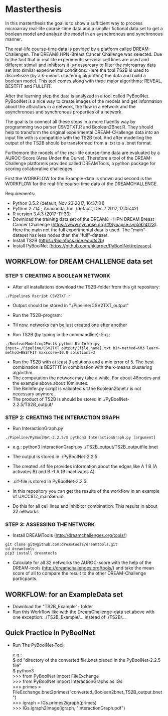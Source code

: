 # Masterthesis #

In this masterthesis the goal is to show a sufficient way to process microarray real-life course-time data and a smaller fictional data set to get a boolean model and analyze the model in an aysnchronous and synchronous manner.

The real-life course-time data is povided by a platform called DREAM-Challengen. The DREAM8 HPN-Breast Cancer Challenge was selected. Due to the fact that in real life experiments serveral cell lines are used and different stimuli and inhibtors it is nessercary to filter the microarray data set into similar experinemtal conditions. 
Here the tool TS2B is used to discretisize (by a k-means clustering algorithm) the data and build a boolean model. This tool comes along with three major algorithms: REVEAL, BESTFIT and FULLFIT.

After the learning step the data is analyzed in a tool called PyBoolNet. PyBoolNet is a nice way to create images of the models and get information about the attractors in a network, the flow in a network and the asynchronous and synchronous properties of a network.

The goal is to connect all these steps in a more fluently way by programming two parser CSV2TXT.R and Boolean2Bnet.R. They should help to transform the original experimental DREAM-CHallenge data into an input file with is compatible with the TS2B tool. And after modelling the output of the TS2B should be transformed from a .txt to a .bnet format.

Furthemore the models of the real-life course-time data are evaluated by a AUROC-Score (Area Under the Curve). Therefore a tool of the DREAM-Challenge platformis provided called DREAMTools, a python package for scoring collaborative challenges. 

First the WORKFLOW for the Example-data is shown and second is the WORKFLOW for the real-life course-time data of the DREAMCHALLENGE.

Requirements:

- Python 3.5.2 (default, Nov 23 2017, 16:37:01)
- Python 2.7.14 ; Anaconda, Inc. (default, Dec  7 2017, 17:05:42)
- R version 3.4.3 (2017-11-30)
- Download the training data set of the DREAM8 - HPN DREAM Breast Cancer Challenge (https://www.synapse.org/#!Synapse:syn5924123).      Here the main not the full experimental data is used. The "main"- dataset has less nodes than the "full"-dataset.
- Install TS2B (https://bioinfocs.rice.edu/ts2b)
- Install PyBoolNet (https://github.com/hklarner/PyBoolNet/releases)

## WORKFLOW: for DREAM CHALLENGE data set ##

### STEP 1: CREATING A BOOLEAN NETWORK ###

- After all installations download the TS2B-folder from this git repository:  

```./Pipeline$ Rscript CSV2TXT.r```  

- Output should be stored in "./Pipeline/CSV2TXT_output"   

- Run the TS2B-program:  
- Til now, networks can be just created one after another  

- Run TS2B (by typing in the commandline): E.g.:  

```./BooleanModeling2Post$ python BinInfer.py input=./Pipeline/CSV2TXT_output/[file_name].txt bin-method=KM3 learn-method=BESTFIT maxscore=10.0 solutions=3```  

- Run the TS2B with at least 3 solutions and a min error of 5. The best combination is BESTFIT in combination with the k-means clustering algorithm.  
- The computation the network may take a while. For about 48nodes and the example above about 10minutes.  
- The BinInfer.py script is validated s.t.the Boolean2bnet.r is not necessary anymore.  
- The product of TS2B is should be stored in ./PyBoolNet-2.2.5/TS2B_output/  

### STEP 2: CREATING THE INTERACTION GRAPH ###

- Run InteractionGraph.py  

```./Pipeline/PyBoolNet-2.2.5/$ python3 InteractionGraph.py [argument]```  

- e.g.: python3 InteractionGraph.py ./TS2B_output/TS2B_outputfile.bnet
- The output is stored in ./PyBoolNet-2.2.5  
- The created .sif file provides information about the edges,like A 1 B (A activates B) and B -1 A (B inactivates A)  
- .sif-file is stored in PyBoolNet-2.2.5  

- In this repository you can get the results of the workflow in an example of UACC812_mainSerum.     
- Do this for all cell lines and inhibitor combination: This results in about 32 networks  
 
 ### STEP 3: ASSESSING THE NETWORK ###

- Install DREAMTools (http://dreamchallenges.org/tools/)  

```git clone git@github.com:dreamtools/dreamtools.git```  
```cd dreamtools```                              
```pip3 install dreamtools```  

- Calculate for all 32 networks the AUROC-score with the help of the DREAM-tools (http://dreamchallenges.org/tools/) and take the mean score of all to compare the result to the other DREAM-Challenge particpants.  


## WORKFLOW: for an ExampleData set ##

- Download the "TS2B_Example"- folder 
- Run this Workflow like with the DreamChallenge-data set above with one exception: ./TS2B_Example/... instead of ./TS2B/...

## Quick Practice in PyBoolNet ##

- Run The PyBoolNet-Tool:
 
   e.g.:<br/> 
         $ cd \"directory of the converted file.bnet placed in the PyBoolNet-2.2.5 file\"<br/>
         $ python3<br/> 
       >>> from PyBoolNet import FileExchange<br/> 
       >>> from PyBoolNet import InteractionGraphs as IGs<br/> 
       >>> primes = FileExchange.bnet2primes(\"converted_Boolean2bnet_TS2B_output.bnet\")<br/> 
       >>> igraph = IGs.primes2igraph(primes)<br/> 
       >>> IGs.igraph2image(igraph, \"InteractionGraph.pdf\")<br/> 
       

